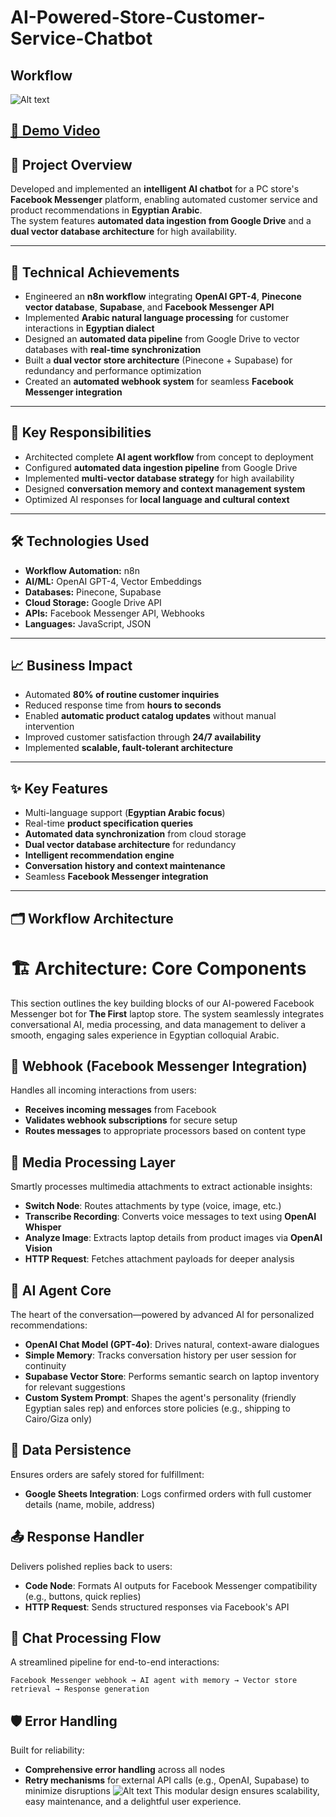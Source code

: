 # AI-Powered-Store-Customer-Service-Chatbot

## Workflow
![Alt text](Workflow.png)
## [🎥 Demo Video](https://drive.google.com/file/d/1vaQstwwZw9lxWQ3mKClY8ILvA6abV0Cw/view?usp=sharing)
## 📝 Project Overview
Developed and implemented an **intelligent AI chatbot** for a PC store's **Facebook Messenger** platform, enabling automated customer service and product recommendations in **Egyptian Arabic**.  
The system features **automated data ingestion from Google Drive** and a **dual vector database architecture** for high availability.

---

## 🚀 Technical Achievements
- Engineered an **n8n workflow** integrating **OpenAI GPT-4**, **Pinecone vector database**, **Supabase**, and **Facebook Messenger API**  
- Implemented **Arabic natural language processing** for customer interactions in **Egyptian dialect**  
- Designed an **automated data pipeline** from Google Drive to vector databases with **real-time synchronization**  
- Built a **dual vector store architecture** (Pinecone + Supabase) for redundancy and performance optimization  
- Created an **automated webhook system** for seamless **Facebook Messenger integration**  

---

## 🎯 Key Responsibilities
- Architected complete **AI agent workflow** from concept to deployment  
- Configured **automated data ingestion pipeline** from Google Drive  
- Implemented **multi-vector database strategy** for high availability  
- Designed **conversation memory and context management system**  
- Optimized AI responses for **local language and cultural context**  

---

## 🛠 Technologies Used
- **Workflow Automation:** n8n  
- **AI/ML:** OpenAI GPT-4, Vector Embeddings  
- **Databases:** Pinecone, Supabase  
- **Cloud Storage:** Google Drive API  
- **APIs:** Facebook Messenger API, Webhooks  
- **Languages:** JavaScript, JSON  

---

## 📈 Business Impact
- Automated **80% of routine customer inquiries**  
- Reduced response time from **hours to seconds**  
- Enabled **automatic product catalog updates** without manual intervention  
- Improved customer satisfaction through **24/7 availability**  
- Implemented **scalable, fault-tolerant architecture**  

---

## ✨ Key Features
- Multi-language support (**Egyptian Arabic focus**)  
- Real-time **product specification queries**  
- **Automated data synchronization** from cloud storage  
- **Dual vector database architecture** for redundancy  
- **Intelligent recommendation engine**  
- **Conversation history and context maintenance**  
- Seamless **Facebook Messenger integration**  

---

## 🗂 Workflow Architecture

# 🏗️ Architecture: Core Components

This section outlines the key building blocks of our AI-powered Facebook Messenger bot for **The First** laptop store. The system seamlessly integrates conversational AI, media processing, and data management to deliver a smooth, engaging sales experience in Egyptian colloquial Arabic.

## 📨 Webhook (Facebook Messenger Integration)
Handles all incoming interactions from users:
- **Receives incoming messages** from Facebook
- **Validates webhook subscriptions** for secure setup
- **Routes messages** to appropriate processors based on content type

## 🎨 Media Processing Layer
Smartly processes multimedia attachments to extract actionable insights:
- **Switch Node**: Routes attachments by type (voice, image, etc.)
- **Transcribe Recording**: Converts voice messages to text using **OpenAI Whisper**
- **Analyze Image**: Extracts laptop details from product images via **OpenAI Vision**
- **HTTP Request**: Fetches attachment payloads for deeper analysis

## 🤖 AI Agent Core
The heart of the conversation—powered by advanced AI for personalized recommendations:
- **OpenAI Chat Model (GPT-4o)**: Drives natural, context-aware dialogues
- **Simple Memory**: Tracks conversation history per user session for continuity
- **Supabase Vector Store**: Performs semantic search on laptop inventory for relevant suggestions
- **Custom System Prompt**: Shapes the agent's personality (friendly Egyptian sales rep) and enforces store policies (e.g., shipping to Cairo/Giza only)

## 💾 Data Persistence
Ensures orders are safely stored for fulfillment:
- **Google Sheets Integration**: Logs confirmed orders with full customer details (name, mobile, address)

## 📤 Response Handler
Delivers polished replies back to users:
- **Code Node**: Formats AI outputs for Facebook Messenger compatibility (e.g., buttons, quick replies)
- **HTTP Request**: Sends structured responses via Facebook's API

## 🔄 Chat Processing Flow
A streamlined pipeline for end-to-end interactions:
```
Facebook Messenger webhook → AI agent with memory → Vector store retrieval → Response generation
```

## 🛡️ Error Handling
Built for reliability:
- **Comprehensive error handling** across all nodes
- **Retry mechanisms** for external API calls (e.g., OpenAI, Supabase) to minimize disruptions
![Alt text](Diagram.png)
This modular design ensures scalability, easy maintenance, and a delightful user experience.
